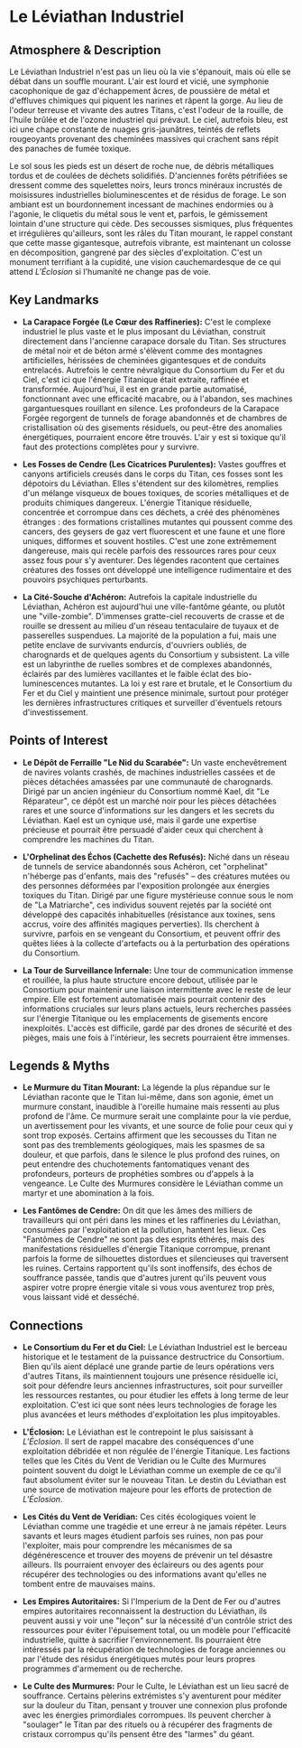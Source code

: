 # Le Léviathan Industriel

## Atmosphere & Description

Le Léviathan Industriel n'est pas un lieu où la vie s'épanouit, mais où elle se débat dans un souffle mourant. L'air est lourd et vicié, une symphonie cacophonique de gaz d'échappement âcres, de poussière de métal et d'effluves chimiques qui piquent les narines et râpent la gorge. Au lieu de l'odeur terreuse et vivante des autres Titans, c'est l'odeur de la rouille, de l'huile brûlée et de l'ozone industriel qui prévaut. Le ciel, autrefois bleu, est ici une chape constante de nuages gris-jaunâtres, teintés de reflets rougeoyants provenant des cheminées massives qui crachent sans répit des panaches de fumée toxique.

Le sol sous les pieds est un désert de roche nue, de débris métalliques tordus et de coulées de déchets solidifiés. D'anciennes forêts pétrifiées se dressent comme des squelettes noirs, leurs troncs minéraux incrustés de moisissures industrielles bioluminescentes et de résidus de forage. Le son ambiant est un bourdonnement incessant de machines endormies ou à l'agonie, le cliquetis du métal sous le vent et, parfois, le gémissement lointain d'une structure qui cède. Des secousses sismiques, plus fréquentes et irrégulières qu'ailleurs, sont les râles du Titan mourant, le rappel constant que cette masse gigantesque, autrefois vibrante, est maintenant un colosse en décomposition, gangrené par des siècles d'exploitation. C'est un monument terrifiant à la cupidité, une vision cauchemardesque de ce qui attend *L'Éclosion* si l'humanité ne change pas de voie.

## Key Landmarks

*   **La Carapace Forgée (Le Cœur des Raffineries):** C'est le complexe industriel le plus vaste et le plus imposant du Léviathan, construit directement dans l'ancienne carapace dorsale du Titan. Ses structures de métal noir et de béton armé s'élèvent comme des montagnes artificielles, hérissées de cheminées gigantesques et de conduits entrelacés. Autrefois le centre névralgique du Consortium du Fer et du Ciel, c'est ici que l'énergie Titanique était extraite, raffinée et transformée. Aujourd'hui, il est en grande partie automatisé, fonctionnant avec une efficacité macabre, ou à l'abandon, ses machines gargantuesques rouillant en silence. Les profondeurs de la Carapace Forgée regorgent de tunnels de forage abandonnés et de chambres de cristallisation où des gisements résiduels, ou peut-être des anomalies énergétiques, pourraient encore être trouvés. L'air y est si toxique qu'il faut des protections complètes pour y survivre.

*   **Les Fosses de Cendre (Les Cicatrices Purulentes):** Vastes gouffres et canyons artificiels creusés dans le corps du Titan, ces fosses sont les dépotoirs du Léviathan. Elles s'étendent sur des kilomètres, remplies d'un mélange visqueux de boues toxiques, de scories métalliques et de produits chimiques dangereux. L'énergie Titanique résiduelle, concentrée et corrompue dans ces déchets, a créé des phénomènes étranges : des formations cristallines mutantes qui poussent comme des cancers, des geysers de gaz vert fluorescent et une faune et une flore uniques, difformes et souvent hostiles. C'est une zone extrêmement dangereuse, mais qui recèle parfois des ressources rares pour ceux assez fous pour s'y aventurer. Des légendes racontent que certaines créatures des fosses ont développé une intelligence rudimentaire et des pouvoirs psychiques perturbants.

*   **La Cité-Souche d'Achéron:** Autrefois la capitale industrielle du Léviathan, Achéron est aujourd'hui une ville-fantôme géante, ou plutôt une "ville-zombie". D'immenses gratte-ciel recouverts de crasse et de rouille se dressent au milieu d'un réseau tentaculaire de tuyaux et de passerelles suspendues. La majorité de la population a fui, mais une petite enclave de survivants endurcis, d'ouvriers oubliés, de charognards et de quelques agents du Consortium y subsistent. La ville est un labyrinthe de ruelles sombres et de complexes abandonnés, éclairés par des lumières vacillantes et le faible éclat des bio-luminescences mutantes. La loi y est rare et brutale, et le Consortium du Fer et du Ciel y maintient une présence minimale, surtout pour protéger les dernières infrastructures critiques et surveiller d'éventuels retours d'investissement.

## Points of Interest

*   **Le Dépôt de Ferraille "Le Nid du Scarabée":** Un vaste enchevêtrement de navires volants crashés, de machines industrielles cassées et de pièces détachées amassées par une communauté de charognards. Dirigé par un ancien ingénieur du Consortium nommé Kael, dit "Le Réparateur", ce dépôt est un marché noir pour les pièces détachées rares et une source d'informations sur les dangers et les secrets du Léviathan. Kael est un cynique usé, mais il garde une expertise précieuse et pourrait être persuadé d'aider ceux qui cherchent à comprendre les machines du Titan.

*   **L'Orphelinat des Échos (Cachette des Refusés):** Niché dans un réseau de tunnels de service abandonnés sous Achéron, cet "orphelinat" n'héberge pas d'enfants, mais des "refusés" – des créatures mutées ou des personnes déformées par l'exposition prolongée aux énergies toxiques du Titan. Dirigé par une figure mystérieuse connue sous le nom de "La Matriarche", ces individus souvent rejetés par la société ont développé des capacités inhabituelles (résistance aux toxines, sens accrus, voire des affinités magiques perverties). Ils cherchent à survivre, parfois en se vengeant du Consortium, et peuvent offrir des quêtes liées à la collecte d'artefacts ou à la perturbation des opérations du Consortium.

*   **La Tour de Surveillance Infernale:** Une tour de communication immense et rouillée, la plus haute structure encore debout, utilisée par le Consortium pour maintenir une liaison intermittente avec le reste de leur empire. Elle est fortement automatisée mais pourrait contenir des informations cruciales sur leurs plans actuels, leurs recherches passées sur l'énergie Titanique ou les emplacements de gisements encore inexploités. L'accès est difficile, gardé par des drones de sécurité et des pièges, mais une fois à l'intérieur, les secrets pourraient être immenses.

## Legends & Myths

*   **Le Murmure du Titan Mourant:** La légende la plus répandue sur le Léviathan raconte que le Titan lui-même, dans son agonie, émet un murmure constant, inaudible à l'oreille humaine mais ressenti au plus profond de l'âme. Ce murmure serait une complainte pour la vie perdue, un avertissement pour les vivants, et une source de folie pour ceux qui y sont trop exposés. Certains affirment que les secousses du Titan ne sont pas des tremblements géologiques, mais les spasmes de sa douleur, et que parfois, dans le silence le plus profond des ruines, on peut entendre des chuchotements fantomatiques venant des profondeurs, porteurs de prophéties sombres ou d'appels à la vengeance. Le Culte des Murmures considère le Léviathan comme un martyr et une abomination à la fois.

*   **Les Fantômes de Cendre:** On dit que les âmes des milliers de travailleurs qui ont péri dans les mines et les raffineries du Léviathan, consumées par l'exploitation et la pollution, hantent les lieux. Ces "Fantômes de Cendre" ne sont pas des esprits éthérés, mais des manifestations résiduelles d'énergie Titanique corrompue, prenant parfois la forme de silhouettes distordues et silencieuses qui traversent les ruines. Certains rapportent qu'ils sont inoffensifs, des échos de souffrance passée, tandis que d'autres jurent qu'ils peuvent vous aspirer votre propre énergie vitale si vous vous aventurez trop près, vous laissant vidé et desséché.

## Connections

*   **Le Consortium du Fer et du Ciel:** Le Léviathan Industriel est le berceau historique et le testament de la puissance destructrice du Consortium. Bien qu'ils aient déplacé une grande partie de leurs opérations vers d'autres Titans, ils maintiennent toujours une présence résiduelle ici, soit pour défendre leurs anciennes infrastructures, soit pour surveiller les ressources restantes, ou pour étudier les effets à long terme de leur exploitation. C'est ici que sont nées leurs technologies de forage les plus avancées et leurs méthodes d'exploitation les plus impitoyables.

*   **L'Éclosion:** Le Léviathan est le contrepoint le plus saisissant à *L'Éclosion*. Il sert de rappel macabre des conséquences d'une exploitation débridée et non régulée de l'énergie Titanique. Les factions telles que les Cités du Vent de Veridian ou le Culte des Murmures pointent souvent du doigt le Léviathan comme un exemple de ce qu'il faut absolument éviter sur le nouveau Titan. Le destin du Léviathan est une source de motivation majeure pour les efforts de protection de *L'Éclosion*.

*   **Les Cités du Vent de Veridian:** Ces cités écologiques voient le Léviathan comme une tragédie et une erreur à ne jamais répéter. Leurs savants et leurs mages étudient parfois ses ruines, non pas pour l'exploiter, mais pour comprendre les mécanismes de sa dégénérescence et trouver des moyens de prévenir un tel désastre ailleurs. Ils pourraient envoyer des éclaireurs ou des agents pour récupérer des technologies ou des informations avant qu'elles ne tombent entre de mauvaises mains.

*   **Les Empires Autoritaires:** Si l'Imperium de la Dent de Fer ou d'autres empires autoritaires reconnaissent la destruction du Léviathan, ils peuvent aussi y voir une "leçon" sur la nécessité d'un contrôle strict des ressources pour éviter l'épuisement total, ou un modèle pour l'efficacité industrielle, quitte à sacrifier l'environnement. Ils pourraient être intéressés par la récupération de technologies de forage anciennes ou par l'étude des résidus énergétiques mutés pour leurs propres programmes d'armement ou de recherche.

*   **Le Culte des Murmures:** Pour le Culte, le Léviathan est un lieu sacré de souffrance. Certains pèlerins extrémistes s'y aventurent pour méditer sur la douleur du Titan, pensant y trouver une connexion plus profonde avec les énergies primordiales corrompues. Ils peuvent chercher à "soulager" le Titan par des rituels ou à récupérer des fragments de cristaux corrompus qu'ils pensent être des "larmes" du géant.